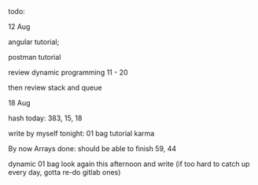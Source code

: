 todo: 

12 Aug

angular tutorial; 

postman tutorial

review dynamic programming 11 - 20 

then review stack and queue



18 Aug

hash today: 383, 15, 18

write by myself tonight: 01 bag tutorial karma

By now Arrays done: should be able to finish 59, 44

dynamic 01 bag look again this afternoon and write (if too hard to catch up every day, gotta re-do gitlab ones)

